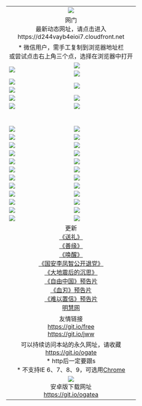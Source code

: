 ﻿<table>
  <tr></tr>
  <tr><td colspan=2 align=center><img src="https://cloud.githubusercontent.com/assets/11880933/13434984/f430fae2-e012-11e5-814f-c2df1e82b247.jpg" /></td></tr>
  <tr><td colspan=2 align=center>网门<br>最新动态网址，请点击进入
<br>https://d244vayb4eioi7.cloudfront.net
    </td>
  </tr>
  <tr>
    <td colspan=2 align=center>* 微信用户，需手工复制到浏览器地址栏<br>或尝试点击右上角三个点，选择在浏览器中打开
    <!--br>* IE6打开动态网址须在选项中勾选TLS 1.0--></td>
  </tr>
  <tr>
    <td rowspan=2><a href="https://d244vayb4eioi7.cloudfront.net/ogUP.aspx?name=11DKC.mp4&list=11DKC" target="_blank"><img src="https://d244vayb4eioi7.cloudfront.net/Up/11DKC1.jpg" /></a></td> 
    <td><div><a href="https://d244vayb4eioi7.cloudfront.net/ogUP.aspx?name=LRWS.mp4&list=LRWS" target="_blank"><img src="https://d244vayb4eioi7.cloudfront.net/Up/LRWS.jpg" /></a></td>
   </tr>
  <tr>
    <td><a href="https://d244vayb4eioi7.cloudfront.net/ogNiceVedio.aspx" target="_blank"><img src="https://d244vayb4eioi7.cloudfront.net/Up/11TGKDY.jpg" /></a></td>
  </tr>
  <tr>
    <td><a href="https://d244vayb4eioi7.cloudfront.net/ogUP.aspx?name=JQR.mp4&count=2" target="_blank"><img src="https://d244vayb4eioi7.cloudfront.net/Up/JQR.jpg" /></a></td>   
    <td rowspan=2><a href="https://d244vayb4eioi7.cloudfront.net/ogUP.aspx?name=JP.mp4&count=9" target="_blank"><img src="https://d244vayb4eioi7.cloudfront.net/Up/JP.jpg" /></td>
  </tr>
  <tr>
    <td><a href="https://d244vayb4eioi7.cloudfront.net/ogUP.aspx?name=WH.mp4" target="_blank"><img src="https://d244vayb4eioi7.cloudfront.net/Up/WH.jpg" /></a></td>
  </tr>
  <tr>
    <td><a href="https://d244vayb4eioi7.cloudfront.net/ogUP.aspx?name=SSZJ.mp4&list=SSZJ" target="_blank"><img src="https://d244vayb4eioi7.cloudfront.net/Up/SSZJ.jpg" /></a></td>
    <td><a href="https://d244vayb4eioi7.cloudfront.net/ogUP.aspx?name=WLSH.mp4&count=2" target="_blank"><img src="https://d244vayb4eioi7.cloudfront.net/Up/WLSH.jpg" /></a</td>
  </tr>
  <tr>
    <td><a href="https://d244vayb4eioi7.cloudfront.net/ogUP.aspx?name=ZY.mp4&count=2015|16" target="_blank"><img src="https://d244vayb4eioi7.cloudfront.net/Up/ZY.jpg" /></a</td>
    <td><a href="https://d244vayb4eioi7.cloudfront.net/ogUP.aspx?name=XTFY.mp4&count=B|2,A|24" target="_blank"><img src="https://d244vayb4eioi7.cloudfront.net/Up/XTFY.jpg" /></a></td>
  </tr>
  <tr height="40">
  </tr>
  <tr>
    <td><a href="https://d244vayb4eioi7.cloudfront.net/ogUP.aspx?name=4EE/QQ.mp4&list=4EEQQ" target="_blank"><img src="https://d244vayb4eioi7.cloudfront.net/Up/4EE/QQ0.jpg"/></a></td>
    <td><a href="https://d244vayb4eioi7.cloudfront.net/ogUP.aspx?name=4EE/HQ.mp4&list=4EEHQ" target="_blank"><img src="https://d244vayb4eioi7.cloudfront.net/Up/4EE/HQ0.jpg"/></a></td>
  </tr>
  <tr>
    <td><a href="https://d244vayb4eioi7.cloudfront.net/ogUP.aspx?name=4EE/ZG.mp4&list=4EEZG" target="_blank"><img src="https://d244vayb4eioi7.cloudfront.net/Up/4EE/ZG0.jpg"/></a></td>
    <td><a href="https://d244vayb4eioi7.cloudfront.net/ogUP.aspx?name=4EE/DJ.mp4&list=4EEDJ" target="_blank"><img src="https://d244vayb4eioi7.cloudfront.net/Up/4EE/DJ0.jpg"/></a></td>
  </tr>
  <tr>
    <td><a href="https://d244vayb4eioi7.cloudfront.net/ogUP.aspx?name=4EE/GX.mp4&list=4EEGX" target="_blank"><img src="https://d244vayb4eioi7.cloudfront.net/Up/4EE/GX0.jpg"/></a></td>
    <td><a href="https://d244vayb4eioi7.cloudfront.net/ogUP.aspx?name=4EE/HD.mp4&list=4EEHD" target="_blank"><img src="https://d244vayb4eioi7.cloudfront.net/Up/4EE/HD0.jpg"/></a></td>
  </tr>
  <tr>
    <td><a href="https://d244vayb4eioi7.cloudfront.net/ogUP.aspx?name=4EE/TX.mp4&list=4EETX" target="_blank"><img src="https://d244vayb4eioi7.cloudfront.net/Up/4EE/TX0.jpg"/></a></td>
    <td><a href="https://d244vayb4eioi7.cloudfront.net/ogUP.aspx?name=4EE/WZ.mp4&list=4EEWZ" target="_blank"><img src="https://d244vayb4eioi7.cloudfront.net/Up/4EE/WZ0.jpg"/></a></td>
  </tr>
  <tr>
    <td><a href="https://d244vayb4eioi7.cloudfront.net/onUP.aspx?name=https://d1ni6yqhqrtjo7.cloudfront.net/" target="_blank"><img src="https://d244vayb4eioi7.cloudfront.net/Up/0DTW.jpg"/></a></td>
    <td><a href="https://d244vayb4eioi7.cloudfront.net/onUP.aspx?name=https://d240ns8up8earz.cloudfront.net/acenter/" target="_blank"><img src="https://d244vayb4eioi7.cloudfront.net/Up/0TDW.jpg" /></a></td>
  </tr>
  <tr>
    <td><a href="https://d244vayb4eioi7.cloudfront.net/onUP.aspx?name=https://d4508d6vomz2p.cloudfront.net/gb/nsc413.htm" target="_blank"><img src="https://d244vayb4eioi7.cloudfront.net/Up/0DJY.jpg" /></a></td>
    <td><a href="https://d244vayb4eioi7.cloudfront.net/onUP.aspx?name=https://d4apjbhkuxer1.cloudfront.net/xtr/gb/prog204.html" target="_blank"><img src="https://d244vayb4eioi7.cloudfront.net/Up/0XTR.jpg" /></a></td>
  </tr>
  <tr>
    <td><a href="https://d244vayb4eioi7.cloudfront.net/onUP.aspx?name=https://d3aj00iefsmfgc.cloudfront.net/" target="_blank"><img src="https://d244vayb4eioi7.cloudfront.net/Up/0MHW.jpg" /></a></td>
    <td><a href="https://d244vayb4eioi7.cloudfront.net/onUP.aspx?name=https://d20wz7qt14x5d2.cloudfront.net/" target="_blank"><img src="https://d244vayb4eioi7.cloudfront.net/Up/0ZJW.jpg" /></a></td>
  </tr>
  <tr>
    <td><a href="https://d244vayb4eioi7.cloudfront.net/ogUP.aspx?name=0FG.zip" target="_blank"><img src="https://d244vayb4eioi7.cloudfront.net/Up/0FG.jpg" /></a></td>
    <td><a href="https://d244vayb4eioi7.cloudfront.net/ogUP.aspx?name=0FGA.apk" target="_blank"><img src="https://d244vayb4eioi7.cloudfront.net/Up/0FGA.jpg" /></a></td>
  </tr>
  <tr>
    <td><a href="https://d244vayb4eioi7.cloudfront.net/ogUP.aspx?name=0U.zip" target="_blank"><img src="https://d244vayb4eioi7.cloudfront.net/Up/0U.jpg" /></a></td>
    <td><a href="https://d244vayb4eioi7.cloudfront.net/ogUP.aspx?name=0UA.apk" target="_blank"><img src="https://d244vayb4eioi7.cloudfront.net/Up/0UA.jpg" /></a></td>
  </tr>
  <tr>
    <td><a href="https://d244vayb4eioi7.cloudfront.net/ogUP.aspx?name=0iPPOTV.zip" target="_blank"><img src="https://d244vayb4eioi7.cloudfront.net/Up/0iPPOTV.jpg" /></a></td>
    <td><a href="https://d244vayb4eioi7.cloudfront.net/ogUP.aspx?name=0iNTD.apk" target="_blank"><img src="https://d244vayb4eioi7.cloudfront.net/Up/0iNTD.jpg" /></a></td>
  </tr>
  <tr>
    <td><a href="https://d244vayb4eioi7.cloudfront.net/ogNice.aspx" target="_blank"><img src="https://d244vayb4eioi7.cloudfront.net/Up/0WCYY.jpg" /></a></td>
    <td><a href="https://d244vayb4eioi7.cloudfront.net/onCO.aspx?list=XWPL&mode=" target="_blank"><img src="https://d244vayb4eioi7.cloudfront.net/Up/0WZTT.jpg" /></a></td> 
  </tr>
  <tr>
    <td><a href="https://d244vayb4eioi7.cloudfront.net/ogDY.aspx" target="_blank"><img src="https://d244vayb4eioi7.cloudfront.net/Up/0FK.jpg" /></a></td>
    <td><a href="https://d244vayb4eioi7.cloudfront.net/ogST.aspx" target="_blank"><img src="https://d244vayb4eioi7.cloudfront.net/Up/0ST.jpg" /></a></td> 
  </tr>
  <tr>
    <td colspan=2 align=center>更新<br>
      <a href="https://d244vayb4eioi7.cloudfront.net/ogUP.aspx?name=4ESL.mp4" target="_blank">《送礼》</a><br>
      <a href="https://d244vayb4eioi7.cloudfront.net/ogUP.aspx?name=4ESY.mp4" target="_blank">《善缘》</a><br>
      <a href="https://d244vayb4eioi7.cloudfront.net/ogUP.aspx?name=4EHX.mp4" target="_blank">《唤醒》</a><br>
      <a href="https://d244vayb4eioi7.cloudfront.net/ogUP.aspx?name=4LFZ.mp4" target="_blank">《国安李凤智公开退党》</a><br>
      <a href="https://d244vayb4eioi7.cloudfront.net/ogUP.aspx?name=4DDZHDCS.mp4" target="_blank">《大地震后的沉思》</a><br>
      <a href="https://d244vayb4eioi7.cloudfront.net/ogUP.aspx?name=11ZYZG0.mp4" target="_blank">《自由中国》预告片</a><br>
      <a href="https://d244vayb4eioi7.cloudfront.net/ogUP.aspx?name=11XR.mp4" target="_blank">《血刃》预告片</a><br>
      <a href="https://d244vayb4eioi7.cloudfront.net/ogUP.aspx?name=11NYZX.mp4&count=2" target="_blank">《难以置信》预告片</a><br>
      <a href="https://d244vayb4eioi7.cloudfront.net/onUP.aspx?name=https://www.minghui.org/" target="_blank">明慧网</a>
    </td>
  </tr>
  <tr>
    <td colspan=2 align=center>友情链接<br>
      <a href="https://git.io/free" target="_blank">https://git.io/free</a><br>
      <a href="https://git.io/jww" target="_blank">https://git.io/jww</a></td>
    </td>
  </tr>
  <tr>
    <td colspan=2 align=center>可以持续访问本站的永久网址，请收藏<br/><a href="https://git.io/ogate" target="_blank">https://git.io/ogate</a><br/>* http后一定要跟s<br/>* 不支持IE 6、7、8、9，可选用<a href="https://d244vayb4eioi7.cloudfront.net/ogUP.aspx?name=0ChromePortable.zip">Chrome</a></td>
  </tr>
  <tr>
    <td colspan=2 align=center><a href="https://d244vayb4eioi7.cloudfront.net/ogUP.aspx?name=0oGate.apk" target="_blank"><img src="https://cloud.githubusercontent.com/assets/11880933/13720399/75e143ee-e842-11e5-9f0a-1421f423c80f.jpg" /></a><br>安卓版下载网址<br><a href="https://git.io/ogatea">https://git.io/ogatea</a></td>
  </tr>
  <!--tr>
    <td colspan=2 align=center>可能失效的动态网址
    </td>
  </tr-->
</table>
